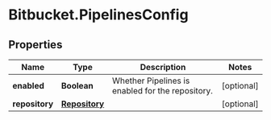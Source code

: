 # Bitbucket.PipelinesConfig

## Properties

Name | Type | Description | Notes
------------ | ------------- | ------------- | -------------
**enabled** | **Boolean** | Whether Pipelines is enabled for the repository. | [optional] 
**repository** | [**Repository**](Repository.md) |  | [optional] 


